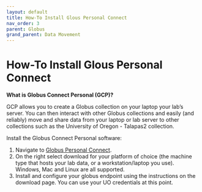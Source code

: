 ```yaml
---
layout: default
title: How-To Install Glous Personal Connect
nav_order: 3
parent: Globus
grand_parent: Data Movement
---
```


# How-To Install Glous Personal Connect

**What is Globus Connect Personal (GCP)?**

GCP allows you to create a Globus collection on your laptop your lab’s server. You can then interact with other Globus collections and easily (and reliably) move and share data from your laptop or lab server to other collections such as the University of Oregon - Talapas2 collection.

Install the Globus Connect Personal software:

1. Navigate to [Globus Personal Connect](https://www.globus.org/globus-connect-personal).
2. On the right select download for your platform of choice (the machine type that hosts your lab data, or a workstation/laptop you use). Windows, Mac and Linux are all supported.
3. Install and configure your globus endpoint using the instructions on the download page. You can use your UO credentials at this point.
